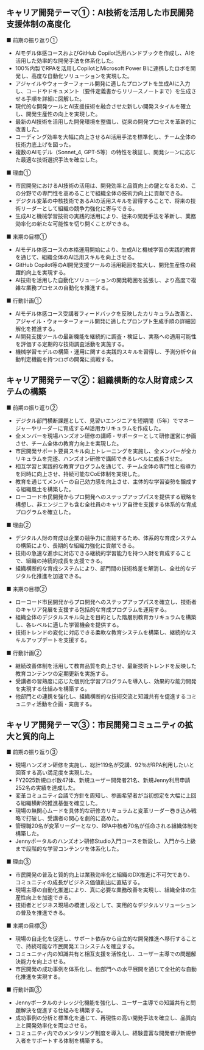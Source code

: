 ## キャリア開発テーマ①：AI技術を活用した市民開発支援体制の高度化

■ 前期の振り返り①

- AIモデル体感コースおよびGitHub Copilot活用ハンドブックを作成し、AIを活用した効率的な開発手法を体系化した。
- 100%内製でRPAを活用しCopilotとMicrosoft Power BIに連携したロボを開発し、高度な自動化ソリューションを実現した。
- アジャイルやウォーターフォール開発に適したプロンプトを生成AIに入力し、コードやドキュメント（要件定義書からリリースノートまで）を生成させる手順を詳細に図解した。
- 現代的な開発ツールとAI支援技術を融合させた新しい開発スタイルを確立し、開発生産性の向上を実現した。
- 最新のAI技術を活用した開発環境を整備し、従来の開発プロセスを革新的に改善した。
- コーディング効率を大幅に向上させるAI活用手法を標準化し、チーム全体の技術力底上げを図った。
- 複数のAIモデル（Sonnet_4, GPT-5等）の特性を検証し、開発シーンに応じた最適な技術選択手法を確立した。

■ 理由①

- 市民開発におけるAI技術の活用は、開発効率と品質向上の鍵となるため、この分野での専門性を高めることで組織全体の技術力向上に貢献できる。
- デジタル変革の中核技術であるAIの活用スキルを習得することで、将来の技術リーダーとして組織の競争力強化に寄与できる。
- 生成AIと機械学習技術の実践的活用により、従来の開発手法を革新し、業務効率化の新たな可能性を切り開くことができる。

■ 来期の目標①

- AIモデル体感コースの本格運用開始により、生成AIと機械学習の実践的教育を通じて、組織全体のAI活用スキルを向上させる。
- GitHub Copilot等のAI開発支援ツールの活用範囲を拡大し、開発生産性の飛躍的向上を実現する。
- AI技術を活用した自動化ソリューションの開発範囲を拡張し、より高度で複雑な業務プロセスの自動化を推進する。

■ 行動計画①

- AIモデル体感コース受講者フィードバックを反映したカリキュラム改善と、アジャイル・ウォーターフォール開発に適したプロンプト生成手順の詳細図解化を推進する。
- AI開発支援ツールの最新機能を継続的に調査・検証し、実務への適用可能性を評価する定期的な技術調査活動を実施する。
- 機械学習モデルの構築・運用に関する実践的スキルを習得し、予測分析や自動判定機能を持つロボの開発に挑戦する。

## キャリア開発テーマ②：組織横断的な人財育成システムの構築

■ 前期の振り返り②

- デジタル部門横断課題として、見習いエンジニアを短期間（5年）でマネージャーやリーダーに育成するAI活用カリキュラムを作成した。
- 全メンバーを現場ハンズオン研修の講師・サポーターとして研修運営に参画させ、チーム全体の教育力向上を実現した。
- 市民開発サポート要員スキル向上トレーニングを実施し、全メンバーが全カリキュラムを完遂、ハンズオン研修で講師できるレベルに成長させた。
- 相互学習と実践的な教育プログラムを通じて、チーム全体の専門性と指導力を同時に向上させ、持続可能なCoE体制を実現した。
- 教育を通じてメンバーの自己効力感を向上させ、主体的な学習姿勢を醸成する組織風土を構築した。
- ローコード市民開発からプロ開発へのステップアップパスを提供する戦略を構想し、非エンジニアも含む全社員のキャリア自律を支援する体系的な育成プログラムを確立した。

■ 理由②

- デジタル人財の育成は企業の競争力に直結するため、体系的な育成システムの構築により、長期的な組織力強化に貢献できる。
- 技術の急速な進歩に対応できる継続的学習能力を持つ人財を育成することで、組織の持続的成長を支援できる。
- 組織横断的な育成システムにより、部門間の技術格差を解消し、全社的なデジタル化推進を加速できる。

■ 来期の目標②

- ローコード市民開発からプロ開発へのステップアップパスを確立し、技術者のキャリア発展を支援する包括的な育成プログラムを運用する。
- 組織全体のデジタルスキル向上を目的とした階層別教育カリキュラムを構築し、各レベルに適した学習機会を提供する。
- 技術トレンドの変化に対応できる柔軟な教育システムを構築し、継続的なスキルアップデートを支援する。

■ 行動計画②

- 継続改善体制を活用して教育品質を向上させ、最新技術トレンドを反映した教育コンテンツの定期更新を実施する。
- 受講者の習熟度に応じた個別化学習プログラムを導入し、効果的な能力開発を実現する仕組みを構築する。
- 他部門との連携を強化し、組織横断的な技術交流と知識共有を促進するコミュニティ活動を企画・実施する。

## キャリア開発テーマ③：市民開発コミュニティの拡大と質的向上

■ 前期の振り返り③

- 現場ハンズオン研修を実施し、総計119名が受講、92％がRPA利用したいと回答する高い満足度を実現した。
- FY2025新規ロボ数47体、新規ユーザー開発者21名、新規Jenny利用申請252名の実績を達成した。
- 変革コミュニティ会議で方針を周知し、参画希望者が当初想定を大幅に上回る組織横断的推進基盤を確立した。
- 現場の無関心ムードを具体的な研修カリキュラムと変革リーダー巻き込み戦略で打破し、受講者の関心を劇的に高めた。
- 管理職20名が変革リーダーとなり、RPA中核者70名が任命される組織体制を構築した。
- Jennyポータルのハンズオン研修Studio入門コースを新設し、入門から上級まで段階的な学習コンテンツを体系化した。

■ 理由③

- 市民開発の普及と質的向上は業務効率化と組織のDX推進に不可欠であり、コミュニティの成長がビジネス価値創出に直結する。
- 現場主導の自動化推進により、真に必要な業務改善を実現し、組織全体の生産性向上を加速できる。
- 技術者とビジネス現場の橋渡し役として、実用的なデジタルソリューションの普及を推進できる。

■ 来期の目標③

- 現場の自走化を促進し、サポート依存から自立的な開発推進へ移行することで、持続可能な市民開発エコシステムを確立する。
- コミュニティ内の知識共有と相互支援を活性化し、ユーザー主導での問題解決能力を向上させる。
- 市民開発の成功事例を体系化し、他部門への水平展開を通じて全社的な自動化推進を実現する。

■ 行動計画③

- Jennyポータルのナレッジ化機能を強化し、ユーザー主導での知識共有と問題解決を促進する仕組みを構築する。
- 成功事例の分析と標準化を通じて、再現性の高い開発手法を確立し、品質向上と開発効率化を両立させる。
- コミュニティ内でのメンタリング制度を導入し、経験豊富な開発者が新規参入者をサポートする体制を構築する。